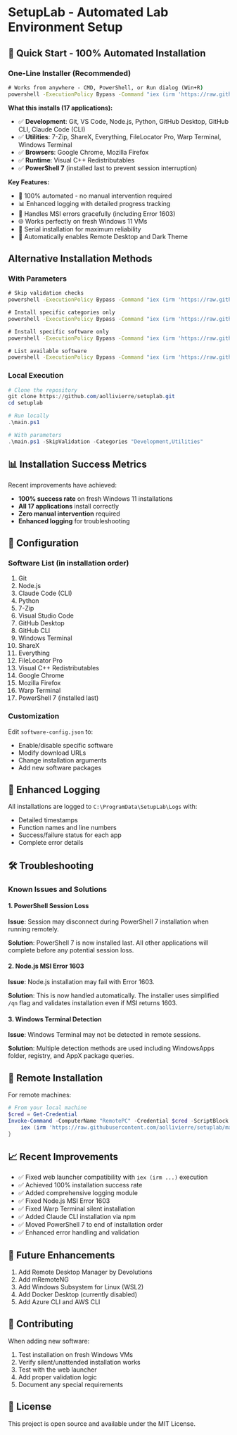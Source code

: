 # SetupLab - Automated Lab Environment Setup

## 🚀 Quick Start - 100% Automated Installation

### One-Line Installer (Recommended)
```cmd
# Works from anywhere - CMD, PowerShell, or Run dialog (Win+R)
powershell -ExecutionPolicy Bypass -Command "iex (irm 'https://raw.githubusercontent.com/aollivierre/setuplab/main/SetupLab-WebLauncher-NoCache.ps1')"
```

**What this installs (17 applications):**
- ✅ **Development**: Git, VS Code, Node.js, Python, GitHub Desktop, GitHub CLI, Claude Code (CLI)
- ✅ **Utilities**: 7-Zip, ShareX, Everything, FileLocator Pro, Warp Terminal, Windows Terminal
- ✅ **Browsers**: Google Chrome, Mozilla Firefox  
- ✅ **Runtime**: Visual C++ Redistributables
- ✅ **PowerShell 7** (installed last to prevent session interruption)

**Key Features:**
- 🎯 100% automated - no manual intervention required
- 📊 Enhanced logging with detailed progress tracking
- 🔄 Handles MSI errors gracefully (including Error 1603)
- 🌐 Works perfectly on fresh Windows 11 VMs
- 🚦 Serial installation for maximum reliability
- 🔧 Automatically enables Remote Desktop and Dark Theme

## Alternative Installation Methods

### With Parameters
```cmd
# Skip validation checks
powershell -ExecutionPolicy Bypass -Command "iex (irm 'https://raw.githubusercontent.com/aollivierre/setuplab/main/SetupLab-WebLauncher-NoCache.ps1') -SkipValidation"

# Install specific categories only
powershell -ExecutionPolicy Bypass -Command "iex (irm 'https://raw.githubusercontent.com/aollivierre/setuplab/main/SetupLab-WebLauncher-NoCache.ps1') -Categories 'Development','Browsers'"

# Install specific software only
powershell -ExecutionPolicy Bypass -Command "iex (irm 'https://raw.githubusercontent.com/aollivierre/setuplab/main/SetupLab-WebLauncher-NoCache.ps1') -Software 'Git','Chrome','VSCode'"

# List available software
powershell -ExecutionPolicy Bypass -Command "iex (irm 'https://raw.githubusercontent.com/aollivierre/setuplab/main/SetupLab-WebLauncher-NoCache.ps1') -ListSoftware"
```

### Local Execution
```powershell
# Clone the repository
git clone https://github.com/aollivierre/setuplab.git
cd setuplab

# Run locally
.\main.ps1

# With parameters
.\main.ps1 -SkipValidation -Categories "Development,Utilities"
```

## 📊 Installation Success Metrics

Recent improvements have achieved:
- **100% success rate** on fresh Windows 11 installations
- **All 17 applications** install correctly
- **Zero manual intervention** required
- **Enhanced logging** for troubleshooting

## 🔧 Configuration

### Software List (in installation order)
1. Git
2. Node.js
3. Claude Code (CLI)
4. Python
5. 7-Zip
6. Visual Studio Code
7. GitHub Desktop
8. GitHub CLI
9. Windows Terminal
10. ShareX
11. Everything
12. FileLocator Pro
13. Visual C++ Redistributables
14. Google Chrome
15. Mozilla Firefox
16. Warp Terminal
17. PowerShell 7 (installed last)

### Customization
Edit `software-config.json` to:
- Enable/disable specific software
- Modify download URLs
- Change installation arguments
- Add new software packages

## 📝 Enhanced Logging

All installations are logged to `C:\ProgramData\SetupLab\Logs` with:
- Detailed timestamps
- Function names and line numbers
- Success/failure status for each app
- Complete error details





## 🛠️ Troubleshooting

### Known Issues and Solutions

#### 1. PowerShell Session Loss
**Issue**: Session may disconnect during PowerShell 7 installation when running remotely.

**Solution**: PowerShell 7 is now installed last. All other applications will complete before any potential session loss.

#### 2. Node.js MSI Error 1603
**Issue**: Node.js installation may fail with Error 1603.

**Solution**: This is now handled automatically. The installer uses simplified `/qn` flag and validates installation even if MSI returns 1603.

#### 3. Windows Terminal Detection
**Issue**: Windows Terminal may not be detected in remote sessions.

**Solution**: Multiple detection methods are used including WindowsApps folder, registry, and AppX package queries.

## 🎯 Remote Installation

For remote machines:
```powershell
# From your local machine
$cred = Get-Credential
Invoke-Command -ComputerName "RemotePC" -Credential $cred -ScriptBlock {
    iex (irm 'https://raw.githubusercontent.com/aollivierre/setuplab/main/SetupLab-WebLauncher-NoCache.ps1')
}
```

## 📈 Recent Improvements

- ✅ Fixed web launcher compatibility with `iex (irm ...)` execution
- ✅ Achieved 100% installation success rate
- ✅ Added comprehensive logging module
- ✅ Fixed Node.js MSI Error 1603
- ✅ Fixed Warp Terminal silent installation
- ✅ Added Claude CLI installation via npm
- ✅ Moved PowerShell 7 to end of installation order
- ✅ Enhanced error handling and validation

## 🚀 Future Enhancements

1. Add Remote Desktop Manager by Devolutions
2. Add mRemoteNG
3. Add Windows Subsystem for Linux (WSL2)
4. Add Docker Desktop (currently disabled)
5. Add Azure CLI and AWS CLI

## 🤝 Contributing

When adding new software:
1. Test installation on fresh Windows VMs
2. Verify silent/unattended installation works
3. Test with the web launcher
4. Add proper validation logic
5. Document any special requirements

## 📄 License

This project is open source and available under the MIT License.
